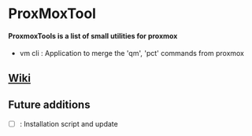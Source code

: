 # ProxMoxTool

#### ProxmoxTools is a list of small utilities for proxmox

- vm cli : Application to merge the 'qm', 'pct' commands from proxmox

## [Wiki](https://github.com/Xenxia/ProxmoxTool/wiki)

## Future additions

- [ ] : Installation script and update
